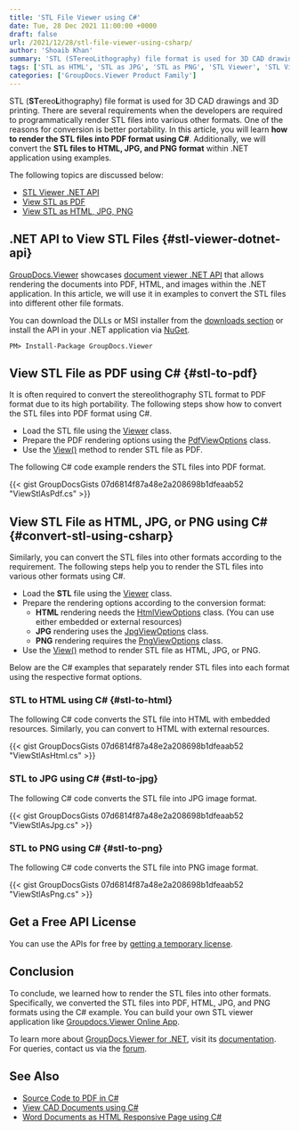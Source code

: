 ```yaml
---
title: 'STL File Viewer using C#'
date: Tue, 28 Dec 2021 11:00:00 +0000
draft: false
url: /2021/12/28/stl-file-viewer-using-csharp/
author: 'Shoaib Khan'
summary: 'STL (STereoLithography) file format is used for 3D CAD drawings and 3D printing. There are several requirements when the developers are required to programmatically render STL files into various other formats. One of the reasons for conversion is better portability. In this article, you will learn how to render the STL files into PDF format using C#. Additionally, we will convert the STL files to HTML, JPG, and PNG format within .NET application using examples.'
tags: ['STL as HTML', 'STL as JPG', 'STL as PNG', 'STL Viewer', 'STL Viewer using C#', 'View STL', 'View STL as PDF']
categories: ['GroupDocs.Viewer Product Family']
---
```


STL (**ST**ereo**L**ithography) file format is used for 3D CAD drawings and 3D printing. There are several requirements when the developers are required to programmatically render STL files into various other formats. One of the reasons for conversion is better portability. In this article, you will learn **how to render the STL files into PDF format using C#**. Additionally, we will convert the **STL files to HTML, JPG, and PNG format** within .NET application using examples.

The following topics are discussed below:

*   [STL Viewer .NET API](#stl-viewer-dotnet-api)
*   [View STL as PDF](#stl-to-pdf)
*   [View STL as HTML, JPG, PNG](#convert-stl-using-csharp)

## .NET API to View STL Files {#stl-viewer-dotnet-api}

[GroupDocs.Viewer](https://products.groupdocs.com/viewer/) showcases [document viewer .NET API](https://products.groupdocs.com/viewer/net/) that allows rendering the documents into PDF, HTML, and images within the .NET application. In this article, we will use it in examples to convert the STL files into different other file formats.

You can download the DLLs or MSI installer from the [downloads section](https://downloads.groupdocs.com/viewer/net) or install the API in your .NET application via [NuGet](https://www.nuget.org/packages/groupdocs.viewer).

```
PM> Install-Package GroupDocs.Viewer
```

## View STL File as PDF using C# {#stl-to-pdf}

It is often required to convert the stereolithography STL format to PDF format due to its high portability. The following steps show how to convert the STL files into PDF format using C#.

*   Load the STL file using the [Viewer](https://apireference.groupdocs.com/viewer/net/groupdocs.viewer/viewer) class.
*   Prepare the PDF rendering options using the [PdfViewOptions](https://apireference.groupdocs.com/viewer/net/groupdocs.viewer.options/pdfviewoptions) class.
*   Use the [View()](https://apireference.groupdocs.com/viewer/net/groupdocs.viewer/viewer/methods/view) method to render STL file as PDF.

The following C# code example renders the STL files into PDF format.

{{< gist GroupDocsGists 07d6814f87a48e2a208698b1dfeaab52 "ViewStlAsPdf.cs" >}}

## View STL File as HTML, JPG, or PNG using C# {#convert-stl-using-csharp}

Similarly, you can convert the STL files into other formats according to the requirement. The following steps help you to render the STL files into various other formats using C#.

*   Load the **STL** file using the [Viewer](https://apireference.groupdocs.com/viewer/net/groupdocs.viewer/viewer) class.
*   Prepare the rendering options according to the conversion format:
    *   **HTML** rendering needs the [](https://apireference.groupdocs.com/viewer/net/groupdocs.viewer.options/pdfviewoptions)[HtmlViewOptions](https://apireference.groupdocs.com/viewer/net/groupdocs.viewer.options/htmlviewoptions) class. (You can use either embedded or external resources)
    *   **JPG** rendering uses the [JpgViewOptions](https://apireference.groupdocs.com/viewer/net/groupdocs.viewer.options/jpgviewoptions) class.
    *   **PNG** rendering requires the [PngViewOptions](https://apireference.groupdocs.com/viewer/net/groupdocs.viewer.options/pngviewoptions) class.
*   Use the [View()](https://apireference.groupdocs.com/viewer/net/groupdocs.viewer/viewer/methods/view) method to render STL file as HTML, JPG, or PNG.

Below are the C# examples that separately render STL files into each format using the respective format options.

### STL to HTML using C# {#stl-to-html}

The following C# code converts the STL file into HTML with embedded resources. Similarly, you can convert to HTML with external resources.

{{< gist GroupDocsGists 07d6814f87a48e2a208698b1dfeaab52 "ViewStlAsHtml.cs" >}}

### STL to JPG using C# {#stl-to-jpg}

The following C# code converts the STL file into JPG image format.

{{< gist GroupDocsGists 07d6814f87a48e2a208698b1dfeaab52 "ViewStlAsJpg.cs" >}}

### STL to PNG using C# {#stl-to-png}

The following C# code converts the STL file into PNG image format.

{{< gist GroupDocsGists 07d6814f87a48e2a208698b1dfeaab52 "ViewStlAsPng.cs" >}}

## Get a Free API License

You can use the APIs for free by [getting a temporary license](https://purchase.groupdocs.com/temporary-license).

## Conclusion

To conclude, we learned how to render the STL files into other formats. Specifically, we converted the STL files into PDF, HTML, JPG, and PNG formats using the C# example. You can build your own STL viewer application like [Groupdocs.Viewer Online App](https://products.groupdocs.app/viewer).

To learn more about [GroupDocs.Viewer for .NET](https://products.groupdocs.com/viewer/net/), visit its [documentation](https://docs.groupdocs.com/viewer/). For queries, contact us via the [forum](https://forum.groupdocs.com/).

## See Also

*   [Source Code to PDF in C#](https://blog.groupdocs.com/2021/12/03/convert-source-code-to-pdf-in-csharp/)
*   [View CAD Documents using C#](https://blog.groupdocs.com/2021/04/27/view-cad-documents-using-csharp/)
*   [Word Documents as HTML Responsive Page using C#](https://blog.groupdocs.com/2021/08/28/view-word-documents-as-html-responsive-page-using-csharp/)





